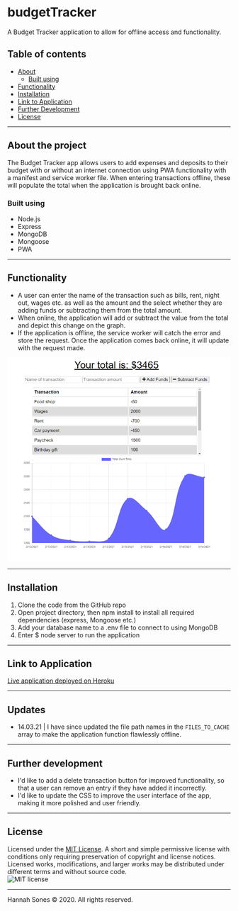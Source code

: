 # budgetTracker
A Budget Tracker application to allow for offline access and functionality.

## Table of contents
* [About](#about-the-project)
  * [Built using](#built-using)
* [Functionality](#functionality)
* [Installation](#installation)
* [Link to Application](#link-to-application)
* [Further Development](#further-development)
* [License](#license)

----------

## About the project
The Budget Tracker app allows users to add expenses and deposits to their budget with or without an internet connection using PWA functionality with a manifest and service worker file. When entering transactions offline, these will populate the total when the application is brought back online.


### Built using
* Node.js
* Express
* MongoDB
* Mongoose
* PWA

----------

## Functionality  
* A user can enter the name of the transaction such as bills, rent, night out, wages etc. as well as the amount and the select whether they are adding funds or subtracting them from the total amount.
* When online, the application will add or subtract the value from the total and depict this change on the graph.
* If the application is offline, the service worker will catch the error and store the request. Once the application comes back online, it will update with the request made.

![Budget Tracker app](https://github.com/HannahSones/budgetTracker/blob/main/public/BudgetTracker.png)

-------------

## Installation
1. Clone the code from the GitHub repo
2. Open project directory, then npm install to install all required dependencies (express, Mongoose etc.)
3. Add your database name to a .env file to connect to using MongoDB
4. Enter $ node server to run the application

-------------
## Link to Application
[Live application deployed on Heroku](https://thawing-reaches-04479.herokuapp.com/)

-------------
## Updates
* 14.03.21 | I have since updated the file path names in the `FILES_TO_CACHE` array to make the application function flawlessly offline.

-------------
## Further development
* I'd like to add a delete transaction button for improved functionality, so that a user can remove an entry if they have added it incorrectly.
* I'd like to update the CSS to improve the user interface of the app, making it more polished and user friendly.

------------
## License

Licensed under the [MIT License](https://choosealicense.com/licenses/mit/). A short and simple permissive license with conditions only requiring preservation of copyright and license notices. Licensed works, modifications, and larger works may be distributed under different terms and without source code.   
![MIT license](https://img.shields.io/badge/license-MIT-brightgreen)

-------------

Hannah Sones © 2020. All rights reserved.
